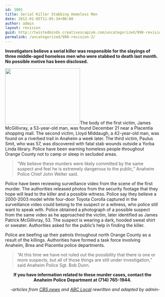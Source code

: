 ```yaml
---
id: 1001
title: Serial Killer Stabbing Homeless Men
date: 2012-01-05T11:05:34+00:00
author: admin
layout: revision
guid: http://twistedminds.creativescapism.com/uncategorized/998-revision-2/
permalink: /uncategorized/998-revision-2/
---
```

<p class="dropcap-first">
  <strong>Investigators believe a serial killer was responsible for the slayings of three middle-aged homeless men who were stabbed to death last month. No possible motive has been disclosed.</strong>
</p>

[<img src="http://twistedminds.creativescapism.com/wordpress/wp-content/uploads/2012/01/Unidentified-Serial-Killer.jpg" alt="" title="Unidentified Serial Killer" width="244" height="183" class="aleft size-full wp-image-999" />](http://twistedminds.creativescapism.com/wordpress/wp-content/uploads/2012/01/Unidentified-Serial-Killer.jpg)The body of the first victim, James McGillivray, a 53-year-old man, was found December 21 near a Placentia shopping mall. The second victim, Lloyd Middaugh, a 42-year-old man, was found on a riverbed trail in Anaheim a week later. The third victim, Paulus Smit, who was 57, was discovered with fatal stab wounds outside a Yorba Linda library. Police have been warning homeless people throughout Orange County not to camp or sleep in secluded areas.

> &#8220;We believe these murders were likely committed by the same suspect and feel he is extremely dangerous to the public,&#8221; Anaheim Police Chief John Welter said.

Police have been reviewing surveillance video from the scene of the first murder. The authorities released photos from the security footage that they hope will lead to the killer and a possible witness. Police say they believe a 2000-2003 model white four-door Toyota Corolla captured in the surveillance video could belong to the suspect or a witness, who police still want to speak with. Police obtained a photograph of a possible suspect from the same video as he approached the victim, later identified as James Patrick McGillivray, 53. The suspect is wearing a dark, hooded sweat shirt or sweater. Authorities asked for the public&#8217;s help in finding the killer.

Police are beefing up their patrols throughout north Orange County as a result of the killings. Authorities have formed a task force involving Anaheim, Brea and Placentia police departments.

> &#8220;At this time we have not ruled out the possibility that there is one or more suspects, but all of those things are still under investigation,&#8221; said Anaheim Police Sgt. Bob Dunn.

<p style="text-align: center;">
  <strong>If you have information related to these murder cases, contact the Anaheim Police Department at (714) 765-1944.</strong>
</p>

<p style="text-align: right;">
  <em>-articles from <a title="CBS news" href="http://www.cbsnews.com">CBS.news</a> and <a title="ABC Local" href="http://abclocal.go.com">ABC Local</a> rewritten and adapted by admin-</em>
</p>